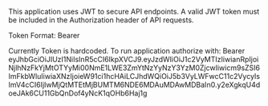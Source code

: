 This application uses JWT to secure API endpoints. A valid JWT token must be included in the Authorization header of API requests.

Token Format: Bearer <JWT-Token>

Currently Token is hardcoded. To run application authorize with:
Bearer eyJhbGciOiJIUzI1NiIsInR5cCI6IkpXVCJ9.eyJzdWIiOiJ1c2VyMTIzIiwianRpIjoiNjlhNzFkYjMtOTYyMi00NmE1LWE3ZmYtNzYyNzY3YzM0ZjcwIiwicm9sZSI6ImFkbWluIiwiaXNzIjoieW91ci1hcHAiLCJhdWQiOiJ5b3VyLWFwcC11c2VycyIsImV4cCI6IjIwMjQtMTEtMjBUMTM6NDE6MDAuMDAwMDBaIn0.y2eXgkqU4doeJAk6CU11GbQnDof4yNcK1qOHb6Haj1g